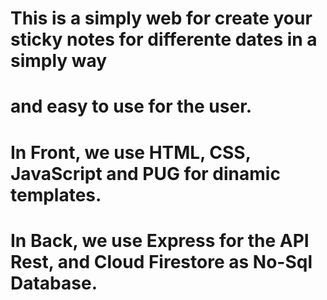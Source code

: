 # This is a simply web for create your sticky notes for differente dates in a simply way
# and easy to use for the user. 
# In Front, we use HTML, CSS, JavaScript and PUG for dinamic templates.
# In Back, we use Express for the API Rest, and Cloud Firestore as No-Sql Database.

